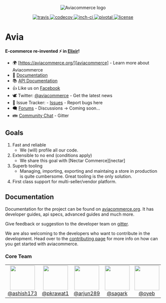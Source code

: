<p align="center">
    <img alt="Aviacommerce logo" title="Aviacommerce Logo" src="https://res.cloudinary.com/aviabird/image/upload/h_250/v1539065176/aviacommerce/logo/main.png">
</p>
<p align="center">
  <a href="https://travis-ci.com/aviacommerce/avia">
    <img src="https://travis-ci.com/aviacommerce/avia.svg?branch=develop" alt="travis" title="build-status"/>
  </a>
  <a href="https://codecov.io/gh/aviacommerce/avia">
    <img src="https://codecov.io/gh/aviacommerce/avia/branch/develop/graph/badge.svg" alt="codecov" title="coverage-status"/>
  </a>
  <a href="http://inch-ci.org/github/aviacommerce/avia">
    <img src="http://inch-ci.org/github/aviacommerce/avia.svg?branch=develop" alt="inch-ci" title="doc-status"/>
  </a>
  <a href="https://www.pivotaltracker.com/n/projects/2149807">
    <img src="http://res.cloudinary.com/zeus999/image/upload/c_limit,h_1041,w_1487/v1486457388/Yatrum%20Logo/pt-badge_ss3dyt.svg" alt="pivotal" title="project-tracker"/>
  </a>
   <a href="">
    <img src="https://img.shields.io/badge/license-MIT-brightgreen.svg?style=flat" alt="license" title="Software License"/>
  </a>
</p>

# Avia

**E-commerce re-invented :zap: in [Elixir][elixir]!**

* 🌍 [https://aviacommerce.org/][aviacommerce] - Learn more about Aviacommerce
* 📖 [Documentation](https://aviacommerce.org/docs/)
* 📚 [API Documentation](https://www.aviacommerce.org/docs/apis-getting-started.html)
* 👍 Like us on [Facebook](https://www.facebook.com/aviacommerce)
* 🕊 Twitter: [@aviacommerce](https://twitter.com/aviacommerce) - Get the latest news
* 🐞 Issue Tracker: - [Issues](https://github.com/aviacommerce/avia/issues) - Report bugs here
* 🗨 [Forums](https://forum.aviacommerce.org/) - Discussions -> Coming soon... 
* 👪 [Community Chat][gitter] - Gitter 

## Goals

1. Fast and reliable
   - We (will) profile all our code.
2. Extensible to no end (conditions apply)
   - We share this goal with [Nectar Commerce][nectar]
3. Superb tooling
   - Managing, importing, exporting and maintaing a store in production is quite
     cumbersome. Great tooling is the only solution.
4. First class support for multi-seller/vendor platform.

## Documentation

Documentation for the project can be found on [aviacommerce.org][aviacommerce]. It has developer guides, api specs, advanced guides and much more.

Give feedback or suggestion to the developer team on [gitter][gitter].

We are also welcoming to the developers who want to contribute in the development. Head over to the [contributing page][contribute] for more info on how can you get started with aviacommerce.

[pivotal]: https://www.pivotaltracker.com/n/projects/2149807
[elixir]: http://elixir-lang.org/
[gitter]: https://gitter.im/avia-commerce/Lobby
[aviacommerce]: https://aviacommerce.org
[contribute]: https://www.aviacommerce.org/docs/how-to-contribute.html


### Core Team

<table>
  <tbody>
    <tr>
      <td align="center" width="80" valign="top">
        <img height="80" width="80" src="https://github.com/ashish173.png?s=128">
        <br>
        <a href="https://github.com/ashish173">@ashish173</a>
      </td>
      <td align="center" width="80" valign="top">
        <img height="80" width="80" src="https://github.com/pkrawat1.png?s=128">
        <br>
        <a href="https://github.com/pkrawat1">@pkrawat1</a>
      </td>
      <td align="center" width="80" valign="top">
        <img height="80" width="80" src="https://github.com/arjun289.png?s=128">
        <br>
        <a href="https://github.com/arjun289">@arjun289</a>
      </td>
      <td align="center" width="80" valign="top">
        <img height="80" width="80" src="https://github.com/sagarkarwande.png?s=128">
        <br>
        <a href="https://github.com/sagarkarwande">@sagark</a>
      </td>
      <td align="center" width="80" valign="top">
        <img height="80" width="80" src="https://github.com/oyeb.png?s=128">
        <br>
        <a href="https://github.com/oyeb">@oyeb   </a>
      </td>
      <td align="center" width="80" valign="top">
        <img height="80" width="80" src="https://github.com/ramansah.png?s=128">
        <br>
        <a href="https://github.com/ramansah">@ramansah</a>
      </td>
      <td align="center" width="80" valign="top">
        <img height="80" width="80" src="https://github.com/jyotigautam.png?s=128">
        <br>
        <a href="https://github.com/jyotigautam">@jyotigautam</a>
      </td>
     </tr>
  </tbody>
</table>
